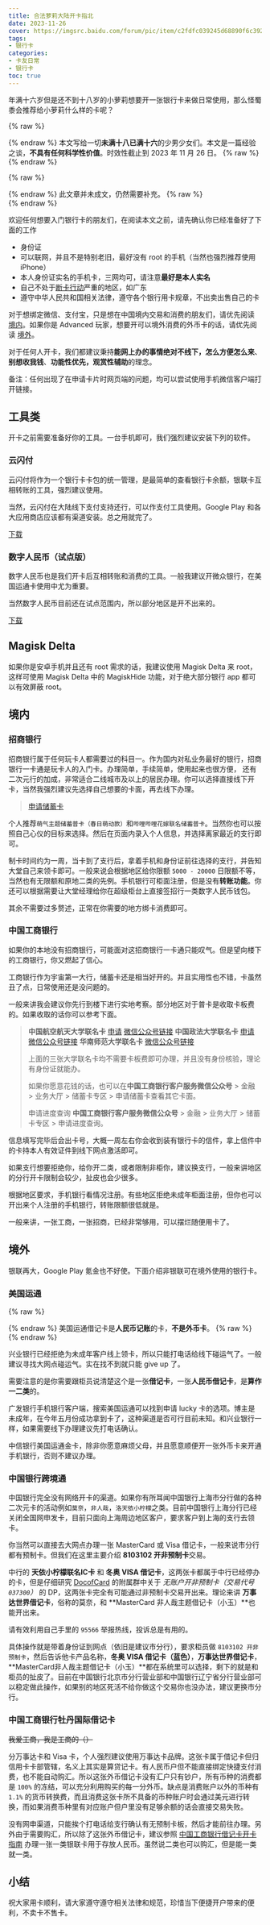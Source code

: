 ```yaml
---
title: 合法萝莉大陆开卡指北
date: 2023-11-26
cover: https://imgsrc.baidu.com/forum/pic/item/c2fdfc039245d68890f6c392e2c27d1ed21b240b.jpg
tags:
- 银行卡
categories:
- 卡友日常
- 银行卡
toc: true
---
```

年满十六岁但是还不到十八岁的小萝莉想要开一张银行卡来做日常使用，那么怪蜀黍会推荐给小萝莉什么样的卡呢？
<!--more-->

{% raw %}<article class="message is-info"><div class="message-body">{% endraw %}
本文写给一切**未满十八已满十六**的少男少女们。本文是一篇经验之谈，**不具有任何科学性价值**。时效性截止到 2023 年 11 月 26 日。
{% raw %}</div></article>{% endraw %}

{% raw %}<article class="message is-danger"><div class="message-body">{% endraw %}
此文章并未成文，仍然需要补充。
{% raw %}</div></article>{% endraw %}

欢迎任何想要入门银行卡的朋友们，在阅读本文之前，请先确认你已经准备好了下面的工作

- 身份证
- 可以联网，并且不是特别老旧，最好没有 root 的手机（当然也强烈推荐使用 iPhone）
- 本人身份证实名的手机卡，三网均可，请注意**最好是本人实名**
- 自己不处于[断卡行动](https://zh.wikipedia.org/zh/%E6%96%AD%E5%8D%A1%E8%A1%8C%E5%8A%A8)严重的地区，如广东
- 遵守中华人民共和国相关法律，遵守各个银行用卡规章，不出卖出售自己的卡

对于想绑定微信、支付宝，只是想在中国境内交易和消费的朋友们，请优先阅读 [境内](#境内)。如果你是 Advanced 玩家，想要开可以境外消费的外币卡的话，请优先阅读 [境外](#境外)。

对于任何人开卡，我们都建议秉持**能网上办的事情绝对不线下，怎么方便怎么来**、**别想收我钱**、**功能性优先，观赏性辅助**的理念。

备注：任何出现了在申请卡片时网页端的问题，均可以尝试使用手机微信客户端打开链接。

## 工具类

开卡之前需要准备好你的工具。一台手机即可，我们强烈建议安装下列的软件。

### 云闪付

云闪付将作为一个银行卡卡包的统一管理，是最简单的查看银行卡余额，银联卡互相转账的工具，强烈建议使用。

当然，云闪付在大陆线下支付支持还行，可以作支付工具使用。Google Play 和各大应用商店应该都有渠道安装。总之用就完了。

[下载](https://cn.unionpay.com/upowhtml/cn/templates/quickPass/quickPass.html)

### 数字人民币（试点版）

数字人民币也是我们开卡后互相转账和消费的工具。一般我建议开微众银行，在美国运通卡使用中尤为重要。

当然数字人民币目前还在试点范围内，所以部分地区是开不出来的。

[下载](https://pilot.app.ecny.pbcdci.cn/download/index.html)

## Magisk Delta

如果你是安卓手机并且还有 root 需求的话，我建议使用 Magisk Delta 来 root，这样可使用 Magisk Delta 中的 MagiskHide 功能，对于绝大部分银行 app 都可以有效屏蔽 root。

## 境内

### 招商银行

招商银行属于任何玩卡人都需要过的科目一。作为国内对私业务最好的银行，招商银行一卡通是玩卡人的入门卡。办理简单，手续简单，使用起来也很方便， 还有二次元行的加成，非常适合二线城市及以上的居民办理。你可以选择直接线下开卡，当然我强烈建议先选择自己想要的卡面，再去线下办理。

>[申请储蓄卡](https://t.cmbchina.com/wpBspZAA?CorperationCode=F00000DBA000000000000100ywtwap015858000000000000000000000000&BranchID=100&Organization=100531&RecmCode=)

个人推荐`萌气主题储蓄普卡（春日萌动款）`和`哔哩哔哩花嫁联名储蓄普卡`。当然你也可以按照自己心仪的目标来选择。然后在页面内录入个人信息，并选择离家最近的支行即可。

制卡时间约为一周，当卡到了支行后，拿着手机和身份证前往选择的支行，并告知大堂自己来领卡即可。一般来说会根据地区给你限额 `5000 - 20000` 日限额不等，当然也有无限额和原地二类的先例。手机银行可柜面注册，但是没有**转账功能**。你还可以根据需要让大堂经理给你在超级柜台上直接签招行一类数字人民币钱包。

其余不需要过多赘述，正常在你需要的地方绑卡消费即可。

### 中国工商银行

如果你的本地没有招商银行，可能面对这招商银行一卡通只能叹气。但是望向楼下的工商银行，你又燃起了信心。

工商银行作为宇宙第一大行，储蓄卡还是相当好开的。并且实用性也不错，卡虽然丑了点，日常使用还是没问题的。

一般来讲我会建议你先行到楼下进行实地考察。部分地区对于普卡是收取卡板费的。如果收取的话你可以参考下面。

>**中国航空航天大学联名卡** [申请](https://ebiz.icbc.com.cn/icbc/ecams/debitcard/index/mail_debit_card_main.flowc?flowActionName=apply&i_apchannel=8&tranFlag=3&i_areaCode=0200&i_prodid=120010443780&i_allyno=02000092&i_employId=000892210) [微信公众号链接](https://mp.weixin.qq.com/s/vAdfyTgiOmUOFzTRB-yU3Q)
>**中国政法大学联名卡** [申请](https://ebiz.icbc.com.cn/icbc/ecams/debitcard/index/mail_debit_card_main.flowc?flowActionName=apply&i_apchannel=8&tranFlag=3&i_areaCode=0200&i_prodid=120010404280&i_allyno=02000091&i_employId=001028770)  [微信公众号链接](https://mp.weixin.qq.com/s/CXhN6KHvaHHkHgM8bek7kA)
>**华南师范大学联名卡** [微信公众号链接](https://mp.weixin.qq.com/s/qye_qcjkSQSBvISrhFUjKA)
>
>上面的三张大学联名卡均不需要卡板费即可办理，并且没有身份核验，理论有身份证就能办。
>
>如果你愿意花钱的话，也可以在**中国工商银行客户服务微信公众号** > 金融 > 业务大厅 > 储蓄卡专区 > 申请储蓄卡查看其它卡面。
>
>申请进度查询 **中国工商银行客户服务微信公众号** > 金融 > 业务大厅 > 储蓄卡专区 > 申请进度查询。

信息填写完毕后会出卡号，大概一周左右你会收到装有银行卡的信件，拿上信件中的卡持本人有效证件到线下网点激活即可。

如果支行想要拒绝你，给你开二类，或者限制非柜你，建议换支行，一般来讲地区的分行开卡限制会较少，扯皮也会少很多。

根据地区要求，手机银行看情况注册。有些地区拒绝未成年柜面注册，但你也可以开出来个人注册的手机银行，转账限额很低就是。


一般来讲，一张工商，一张招商，已经非常够用，可以摆烂随便用卡了。

## 境外

银联再大，Google Play 氪金也不好使。下面介绍非银联可在境外使用的银行卡。

### 美国运通

{% raw %}<article class="message is-danger"><div class="message-body">{% endraw %}
美国运通借记卡是**人民币记账**的卡，**不是外币卡**。
{% raw %}</div></article>{% endraw %}

兴业银行已经拒绝为未成年客户线上领卡，所以只能打电话给线下碰运气了。一般建议寻找大网点碰运气。实在找不到就只能 give up 了。

需要注意的是你需要跟柜员说清楚这个是一张**借记卡**，一张**人民币借记卡**，是**算作一二类**的。

广发银行手机银行客户端，搜索美国运通可以找到申请 lucky 卡的选项。博主是未成年，在今年五月份成功拿到卡了，这种渠道是否可行目前未知。和兴业银行一样，如果需要线下办理建议先打电话确认。

中信银行美国运通金卡，除非你愿意麻烦父母，并且愿意顺便开一张外币卡来开通手机银行，否则不建议办理。

### 中国银行跨境通

中国银行完全没有网络开卡的渠道。如果你有所耳闻中国银行上海市分行做的各种二次元卡的活动例如`莫奈`，`非人哉`，`洛天依小柠檬`之类。目前中国银行上海分行已经关闭全国网申发卡，目前只面向上海周边地区客户，要求客户到上海的支行去领卡。

你当然可以直接去大网点办理一张 MasterCard 或 Visa 借记卡，一般来说市分行都有预制卡。但我们在这里主要介绍 **8103102 开非预制卡**交易。

中行的 **天依小柠檬联名IC卡** 和 **冬奥 VISA 借记卡**，这两张卡都属于中行已经停办的卡，但是仔细研究 [DocofCard](https://www.docofcard.com) 的附属群中关于 _无账户开非预制卡（交易代号 `037300`）_ 的 DP，这两张卡完全有可能通过非预制卡交易开出来。理论来讲 **万事达世界借记卡**，俗称的莫奈，和 **MasterCard 非人哉主题借记卡（小玉）**也能开出来。

请有效利用自己手里的 `95566` 举报热线，投诉总是有用的。

具体操作就是带着身份证到网点（依旧是建议市分行），要求柜员做 `8103102 开非预制卡`，然后告诉他卡产品名称，**冬奥 VISA 借记卡（蓝色）**，**万事达世界借记卡**，**MasterCard非人哉主题借记卡（小玉）**都在系统里可以选择，剩下的就是和柜员的扯皮了。目前在中国银行北京市分行营业部和中国银行辽宁省分行营业部可以稳定做此操作，如果别的地区死活不给你做这个交易你也没办法，建议更换市分行。

### 中国工商银行牡丹国际借记卡

~~我爱工商，我是工商的（）~~

分万事达卡和 Visa 卡，个人强烈建议使用万事达卡品牌。这张卡属于借记卡但归信用卡卡部管辖，名义上其实是算贷记卡。有人民币户但不能直接绑定快捷支付消费，也不能自动购汇。所以这张外币借记卡没有汇户只有钞户，所有币种的消费都是 `100%` 的冻结，可以充分利用购买的每一分外币。缺点是消费账户以外的币种有 `1.1%` 的货币转换费，而且消费这张卡所不具备的币种账户时会通过美元进行转换，而如果消费币种里有对应账户但户里没有足够余额的话会直接交易失败。

没有网申渠道，只能挨个打电话给支行确认有无预制卡板，然后才能前往办理。另外由于需要购汇，所以除了这张外币借记卡，建议参照 [中国工商银行借记卡开卡指南](#中国工商银行) 办理一张一类银联卡用于存放人民币。虽然说二类也可以购汇，但是能一类就一类。

## 小结

祝大家用卡顺利，请大家遵守遵守相关法律和规范，珍惜当下便捷开户带来的便利，不卖卡不售卡。
